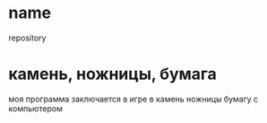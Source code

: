 # name
repository
# камень, ножницы, бумага
моя программа заключается в игре в камень ножницы бумагу с компьютером 
